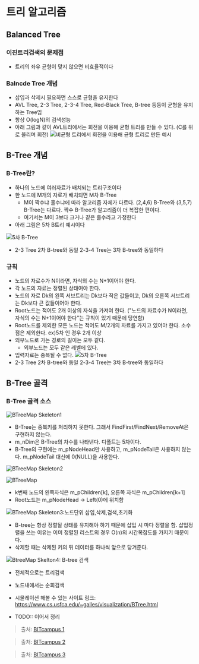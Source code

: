 # 트리 알고리즘
## Balanced Tree

### 이진트리검색의 문제점
- 트리의 좌우 균형이 맞지 않으면 비효율적이다

### Balncde Tree 개념
- 삽입과 삭제시 필요하면 스스로 균형을 유지한다
- AVL Tree, 2-3 Tree, 2-3-4 Tree, Red-Black Tree, B-tree 등등이 균형을 유지하는 Tree임
- 항상 O(logN)의 검색성능
- 아래 그림과 같이 AVL트리에서는 회전을 이용해 균형 트리를 만들 수 있다. (C를 위로 올리며 회전)
![비균형 트리에서 회전을 이용해 균형 트리로 만든 예시](https://user-images.githubusercontent.com/18229419/64060187-4325d880-cc04-11e9-82f2-7f8a70da6398.png)

## B-Tree 개념

### B-Tree란?
- 하나의 노드에 여러자료가 배치되는 트리구조이다
- 한 노드에 M개의 자료가 배치되면 M차 B-Tree
  - M이 짝수냐 홀수냐에 따라 알고리즘 자체가 다르다. (2,4,6) B-Tree와 (3,5,7) B-Tree는 다르다. 짝수 B-Tree가 알고리즘이 더 복잡한 편이다.
  - 여기서는 M이 3보다 크거나 같은 홀수라고 가정한다
- 아래 그림은 5차 B트리 예시이다

![5차 B-Tree](https://user-images.githubusercontent.com/18229419/64060379-baf50280-cc06-11e9-85b4-7b51cda33ee6.png)
- 2-3 Tree 2차 B-tree와 동일 2-3-4 Tree는 3차 B-tree와 동일하다 

### 규칙
- 노드의 자료수가 N이라면, 자식의 수는 N+1이어야 한다.
- 각 노드의 자료는 정렬된 상태여야 한다.
- 노드의 자료 Dk의 왼쪽 서브트리는 Dk보다 작은 값들이고, Dk의 오른쪽 서브트리는 Dk보다 큰 값들이어야 한다.
- Root노드는 적어도 2개 이상의 자식을 가져여 한다. ("노드의 자료수가 N이라면, 자식의 수는 N+1이어야 한다"는 규칙이 있기 때문에 당연함)
- Root노드를 제외한 모든 노드는 적어도 M/2개의 자료를 가지고 있어야 한다. 소수점은 제외한다. ex)5차 인 경우 2개 이상
- 외부노드로 가는 경로의 길이는 모두 같다.
  - 외부노드는 모두 같은 레벨에 있다.
- 입력자료는 중복될 수 없다.
![5차 B-Tree](https://user-images.githubusercontent.com/18229419/64060379-baf50280-cc06-11e9-85b4-7b51cda33ee6.png)
- 2-3 Tree 2차 B-tree와 동일 2-3-4 Tree는 3차 B-tree와 동일하다 

## B-Tree 골격
### B-Tree 골격 소스
![BTreeMap Skeleton1](https://user-images.githubusercontent.com/18229419/64066994-d50d0000-cc5b-11e9-9ce2-3d2e4d580f0c.png)
- B-Tree는 중복키를 처리하지 못한다. 그래서 FindFirst/FindNext/RemoveAt은 구현하지 않는다.
- m_nDim은 B-Tree의 차수를 나타낸다. 디폴트는 5차이다.
- B-Tree의 구현에는 m_pNodeHead만 사용하고, m_pNodeTail은 사용하지 않는다. m_pNodeTail 대신에 0(NULL)을 사용한다.

![BTreeMap Skeleton2](https://user-images.githubusercontent.com/18229419/64486353-00e54280-d267-11e9-81ac-dc7360e369ca.png)

![BTreeMap](https://user-images.githubusercontent.com/18229419/64486356-0fcbf500-d267-11e9-9edc-27a870323a69.png)
- k번째 노드의 왼쪽자식은 m_pChildren[k], 오른쪽 자식은 m_pChildren[k+1]
- Root노드는 m_pNodeHead -> Left(0)에 위치함

![BTreeMap Skeleton3:노드단위 삽입,삭제,검색,초기화](https://user-images.githubusercontent.com/18229419/64486429-0f802980-d268-11e9-8595-480ce4d9ab27.png)
- B-tree는 항상 정렬될 상태를 유지해야 하기 때문에 삽입 시 마다 정렬을 함. 삽입정렬을 쓰는 이유는 이미 정렬된 리스트의 경우 O(n)의 시간복잡도를 가지기 때문이다.
- 삭제할 때는 삭제된 키의 뒤 데이터를 하나씩 앞으로 당겨준다.

![BtreeMap Skelton4: B-tree 검색](https://user-images.githubusercontent.com/18229419/64486950-021a6d80-d26f-11e9-94dc-825bc3bc175f.png)
- 전체적으로는 트리검색
- 노드내에서는 순회검색

- 시물레이션 해볼 수 있는 사이트 링크: https://www.cs.usfca.edu/~galles/visualization/BTree.html
- TODO:: 이어서 정리

> 출처: [BITcampus 1](https://www.youtube.com/watch?v=WBqKyrL6u-Q)

> 출처: [BITcampus 2](https://www.youtube.com/watch?v=PxREdWmxZG0)

> 출처: [BITcampus 3](https://www.youtube.com/watch?v=kRaI_rhjlcg)
